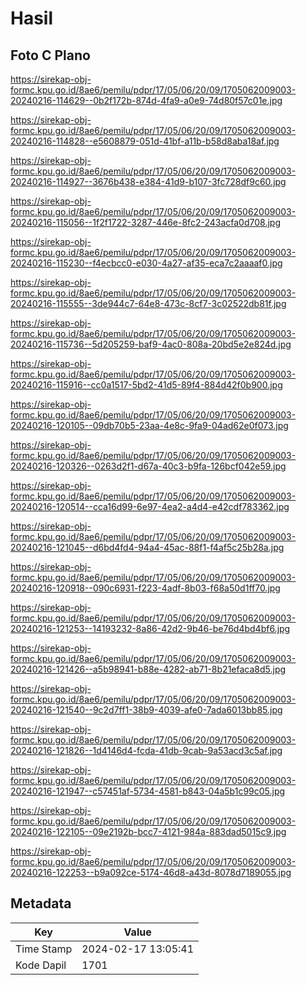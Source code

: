 # Hasil

## Foto C Plano

https://sirekap-obj-formc.kpu.go.id/8ae6/pemilu/pdpr/17/05/06/20/09/1705062009003-20240216-114629--0b2f172b-874d-4fa9-a0e9-74d80f57c01e.jpg

https://sirekap-obj-formc.kpu.go.id/8ae6/pemilu/pdpr/17/05/06/20/09/1705062009003-20240216-114828--e5608879-051d-41bf-a11b-b58d8aba18af.jpg

https://sirekap-obj-formc.kpu.go.id/8ae6/pemilu/pdpr/17/05/06/20/09/1705062009003-20240216-114927--3676b438-e384-41d9-b107-3fc728df9c60.jpg

https://sirekap-obj-formc.kpu.go.id/8ae6/pemilu/pdpr/17/05/06/20/09/1705062009003-20240216-115056--1f2f1722-3287-446e-8fc2-243acfa0d708.jpg

https://sirekap-obj-formc.kpu.go.id/8ae6/pemilu/pdpr/17/05/06/20/09/1705062009003-20240216-115230--f4ecbcc0-e030-4a27-af35-eca7c2aaaaf0.jpg

https://sirekap-obj-formc.kpu.go.id/8ae6/pemilu/pdpr/17/05/06/20/09/1705062009003-20240216-115555--3de944c7-64e8-473c-8cf7-3c02522db81f.jpg

https://sirekap-obj-formc.kpu.go.id/8ae6/pemilu/pdpr/17/05/06/20/09/1705062009003-20240216-115736--5d205259-baf9-4ac0-808a-20bd5e2e824d.jpg

https://sirekap-obj-formc.kpu.go.id/8ae6/pemilu/pdpr/17/05/06/20/09/1705062009003-20240216-115916--cc0a1517-5bd2-41d5-89f4-884d42f0b900.jpg

https://sirekap-obj-formc.kpu.go.id/8ae6/pemilu/pdpr/17/05/06/20/09/1705062009003-20240216-120105--09db70b5-23aa-4e8c-9fa9-04ad62e0f073.jpg

https://sirekap-obj-formc.kpu.go.id/8ae6/pemilu/pdpr/17/05/06/20/09/1705062009003-20240216-120326--0263d2f1-d67a-40c3-b9fa-126bcf042e59.jpg

https://sirekap-obj-formc.kpu.go.id/8ae6/pemilu/pdpr/17/05/06/20/09/1705062009003-20240216-120514--cca16d99-6e97-4ea2-a4d4-e42cdf783362.jpg

https://sirekap-obj-formc.kpu.go.id/8ae6/pemilu/pdpr/17/05/06/20/09/1705062009003-20240216-121045--d6bd4fd4-94a4-45ac-88f1-f4af5c25b28a.jpg

https://sirekap-obj-formc.kpu.go.id/8ae6/pemilu/pdpr/17/05/06/20/09/1705062009003-20240216-120918--090c6931-f223-4adf-8b03-f68a50d1ff70.jpg

https://sirekap-obj-formc.kpu.go.id/8ae6/pemilu/pdpr/17/05/06/20/09/1705062009003-20240216-121253--14193232-8a86-42d2-9b46-be76d4bd4bf6.jpg

https://sirekap-obj-formc.kpu.go.id/8ae6/pemilu/pdpr/17/05/06/20/09/1705062009003-20240216-121426--a5b98941-b88e-4282-ab71-8b21efaca8d5.jpg

https://sirekap-obj-formc.kpu.go.id/8ae6/pemilu/pdpr/17/05/06/20/09/1705062009003-20240216-121540--9c2d7ff1-38b9-4039-afe0-7ada6013bb85.jpg

https://sirekap-obj-formc.kpu.go.id/8ae6/pemilu/pdpr/17/05/06/20/09/1705062009003-20240216-121826--1d4146d4-fcda-41db-9cab-9a53acd3c5af.jpg

https://sirekap-obj-formc.kpu.go.id/8ae6/pemilu/pdpr/17/05/06/20/09/1705062009003-20240216-121947--c57451af-5734-4581-b843-04a5b1c99c05.jpg

https://sirekap-obj-formc.kpu.go.id/8ae6/pemilu/pdpr/17/05/06/20/09/1705062009003-20240216-122105--09e2192b-bcc7-4121-984a-883dad5015c9.jpg

https://sirekap-obj-formc.kpu.go.id/8ae6/pemilu/pdpr/17/05/06/20/09/1705062009003-20240216-122253--b9a092ce-5174-46d8-a43d-8078d7189055.jpg


## Metadata

| Key        | Value               |
| ---------- | ------------------- |
| Time Stamp | 2024-02-17 13:05:41 |
| Kode Dapil | 1701                |



